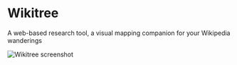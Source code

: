 Wikitree
===========
A web-based research tool, a visual mapping companion for your Wikipedia wanderings

![Wikitree screenshot](http://i.imgur.com/16H2cSY.png)
